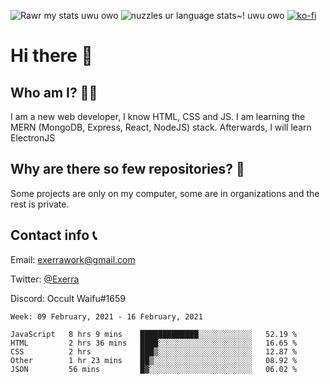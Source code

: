 ![Rawr my stats uwu owo](https://github-readme-stats.vercel.app/api?username=Exerra&show_icons=true&theme=buefy)
![nuzzles ur language stats~! uwu owo](https://github-readme-stats.vercel.app/api/top-langs/?username=Exerra&layout=compact)
[![ko-fi](https://www.ko-fi.com/img/githubbutton_sm.svg)](https://ko-fi.com/X8X130H96)
# Hi there 👋
## Who am I? 🙋‍♀️
I am a new web developer, I know HTML, CSS and JS. I am learning the MERN (MongoDB, Express, React, NodeJS) stack. Afterwards, I will learn ElectronJS
## Why are there so few repositories? 🤔
Some projects are only on my computer, some are in organizations and the rest is private.
## Contact info 📞
Email: [exerrawork@gmail.com](mailto:exerrawork@gmail.com)

Twitter: [@Exerra](https://twitter.com/exerra)

Discord: Occult Waifu#1659

<!--START_SECTION:waka-->
```text
Week: 09 February, 2021 - 16 February, 2021

JavaScript   8 hrs 9 mins    █████████████░░░░░░░░░░░░   52.19 % 
HTML         2 hrs 36 mins   ████░░░░░░░░░░░░░░░░░░░░░   16.65 % 
CSS          2 hrs           ███▒░░░░░░░░░░░░░░░░░░░░░   12.87 % 
Other        1 hr 23 mins    ██▒░░░░░░░░░░░░░░░░░░░░░░   08.92 % 
JSON         56 mins         █▓░░░░░░░░░░░░░░░░░░░░░░░   06.02 % 
```
<!--END_SECTION:waka-->
